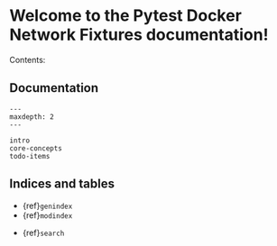 # Welcome to the Pytest Docker Network Fixtures documentation!


Contents:

## Documentation


```{toctree}
---
maxdepth: 2
---

intro
core-concepts
todo-items
```




## Indices and tables

- {ref}`genindex`
- {ref}`modindex`
* {ref}`search`